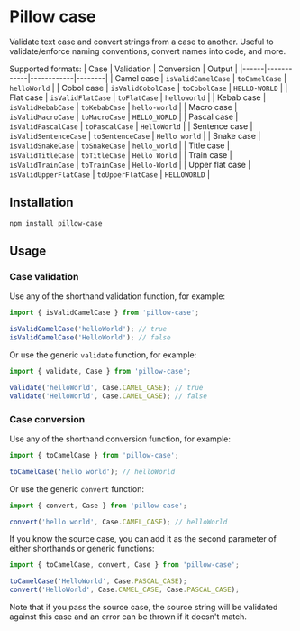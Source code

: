 # Pillow case

Validate text case and convert strings from a case to another. Useful to validate/enforce naming conventions, convert names into code, and more.

Supported formats:
| Case | Validation | Conversion | Output |
|------|------------|------------|--------|
| Camel case | `isValidCamelCase` | `toCamelCase` | `helloWorld` |
| Cobol case | `isValidCobolCase` | `toCobolCase` | `HELLO-WORLD` |
| Flat case | `isValidFlatCase` | `toFlatCase` | `helloworld` |
| Kebab case | `isValidKebabCase` | `toKebabCase` | `hello-world` |
| Macro case | `isValidMacroCase` | `toMacroCase` | `HELLO_WORLD` |
| Pascal case | `isValidPascalCase` | `toPascalCase` | `HelloWorld` |
| Sentence case | `isValidSentenceCase` | `toSentenceCase` | `Hello world` |
| Snake case | `isValidSnakeCase` | `toSnakeCase` | `hello_world` |
| Title case | `isValidTitleCase` | `toTitleCase` | `Hello World` |
| Train case | `isValidTrainCase` | `toTrainCase` | `Hello-World` |
| Upper flat case | `isValidUpperFlatCase` | `toUpperFlatCase` | `HELLOWORLD` |

## Installation

```
npm install pillow-case
```

## Usage

### Case validation

Use any of the shorthand validation function, for example:

```typescript
import { isValidCamelCase } from 'pillow-case';

isValidCamelCase('helloWorld'); // true
isValidCamelCase('HelloWorld'); // false
```

Or use the generic `validate` function, for example:

```typescript
import { validate, Case } from 'pillow-case';

validate('helloWorld', Case.CAMEL_CASE); // true
validate('HelloWorld', Case.CAMEL_CASE); // false
```

### Case conversion

Use any of the shorthand conversion function, for example:

```typescript
import { toCamelCase } from 'pillow-case';

toCamelCase('hello world'); // helloWorld
```

Or use the generic `convert` function:

```typescript
import { convert, Case } from 'pillow-case';

convert('hello world', Case.CAMEL_CASE); // helloWorld
```

If you know the source case, you can add it as the second parameter of either shorthands or generic functions:

```typescript
import { toCamelCase, convert, Case } from 'pillow-case';

toCamelCase('HelloWorld', Case.PASCAL_CASE);
convert('HelloWorld', Case.CAMEL_CASE, Case.PASCAL_CASE);
```

Note that if you pass the source case, the source string will be validated against this case and an error can be thrown if it doesn't match.

